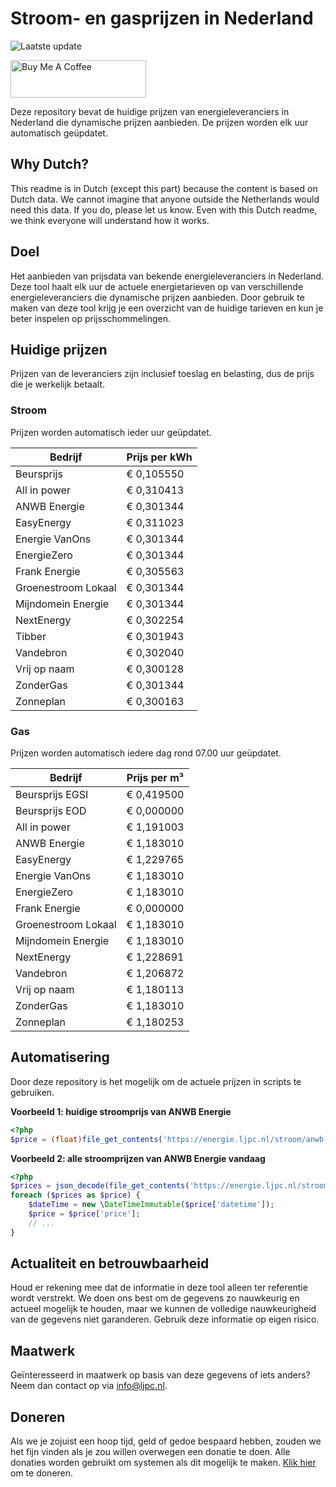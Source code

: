 # Stroom- en gasprijzen in Nederland

![Laatste update](https://img.shields.io/badge/laatste%20update-2023--12--04%2021%3A00%20CET-brightgreen)

<a href="https://www.buymeacoffee.com/Lars-" target="_blank"><img src="https://cdn.buymeacoffee.com/buttons/v2/default-orange.png" alt="Buy Me A Coffee" height="60" style="height: 60px !important;width: 217px !important;" ></a>

Deze repository bevat de huidige prijzen van energieleveranciers in Nederland die dynamische prijzen aanbieden. De prijzen worden elk uur automatisch geüpdatet.

## Why Dutch?

This readme is in Dutch (except this part) because the content is based on Dutch data. We cannot imagine that anyone outside the Netherlands would need this data. If you do, please let us know. Even with this Dutch readme, we think
everyone will understand how it works.

## Doel

Het aanbieden van prijsdata van bekende energieleveranciers in Nederland. Deze tool haalt elk uur de actuele energietarieven op van verschillende energieleveranciers die dynamische prijzen aanbieden. Door gebruik te maken van deze tool
krijg je een overzicht van de huidige tarieven en kun je beter inspelen op prijsschommelingen.

## Huidige prijzen

Prijzen van de leveranciers zijn inclusief toeslag en belasting, dus de prijs die je werkelijk betaalt.

### Stroom

Prijzen worden automatisch ieder uur geüpdatet.

 Bedrijf | Prijs per kWh 
---------|---------------
Beursprijs | € 0,105550
All in power | € 0,310413
ANWB Energie | € 0,301344
EasyEnergy | € 0,311023
Energie VanOns | € 0,301344
EnergieZero | € 0,301344
Frank Energie | € 0,305563
Groenestroom Lokaal | € 0,301344
Mijndomein Energie | € 0,301344
NextEnergy | € 0,302254
Tibber | € 0,301943
Vandebron | € 0,302040
Vrij op naam | € 0,300128
ZonderGas | € 0,301344
Zonneplan | € 0,300163


### Gas

Prijzen worden automatisch iedere dag rond 07.00 uur geüpdatet.

 Bedrijf | Prijs per m³ 
---------|--------------
Beursprijs EGSI | € 0,419500
Beursprijs EOD | € 0,000000
All in power | € 1,191003
ANWB Energie | € 1,183010
EasyEnergy | € 1,229765
Energie VanOns | € 1,183010
EnergieZero | € 1,183010
Frank Energie | € 0,000000
Groenestroom Lokaal | € 1,183010
Mijndomein Energie | € 1,183010
NextEnergy | € 1,228691
Vandebron | € 1,206872
Vrij op naam | € 1,180113
ZonderGas | € 1,183010
Zonneplan | € 1,180253


## Automatisering

Door deze repository is het mogelijk om de actuele prijzen in scripts te gebruiken.

**Voorbeeld 1: huidige stroomprijs van ANWB Energie**

```php
<?php
$price = (float)file_get_contents('https://energie.ljpc.nl/stroom/anwb-energie-nu.txt');

```

**Voorbeeld 2: alle stroomprijzen van ANWB Energie vandaag**

```php
<?php
$prices = json_decode(file_get_contents('https://energie.ljpc.nl/stroom/all-in-power-vandaag.json'),true);
foreach ($prices as $price) {
    $dateTime = new \DateTimeImmutable($price['datetime']);
    $price = $price['price'];
    // ...
}
```

## Actualiteit en betrouwbaarheid

Houd er rekening mee dat de informatie in deze tool alleen ter referentie wordt verstrekt. We doen ons best om de gegevens zo nauwkeurig en actueel mogelijk te houden, maar we kunnen de volledige nauwkeurigheid van de gegevens niet
garanderen. Gebruik deze informatie op eigen risico.

## Maatwerk

Geïnteresseerd in maatwerk op basis van deze gegevens of iets anders? Neem dan contact op
via [info@ljpc.nl](mailto:info@ljpc.nl?subject=Energie%20prijzen).

## Doneren

Als we je zojuist een hoop tijd, geld of gedoe bespaard hebben, zouden we het fijn vinden als je zou willen overwegen een
donatie te doen. Alle donaties worden gebruikt om systemen als dit mogelijk te
maken. [Klik hier](https://www.buymeacoffee.com/Lars-) om te doneren.
